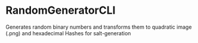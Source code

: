 # RandomGeneratorCLI
Generates random binary numbers and transforms them to quadratic image (.png) and hexadecimal Hashes for salt-generation
